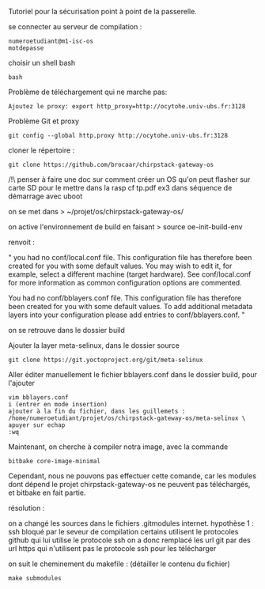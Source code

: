 Tutoriel pour la sécurisation point à point de la passerelle.



se connecter au serveur de compilation : 

    numeroetudiant@m1-isc-os
    motdepasse

choisir un shell bash

    bash

Problème de téléchargement qui ne marche pas:

    Ajoutez le proxy: export http_proxy=http://ocytohe.univ-ubs.fr:3128

Problème Git et proxy

    git config --global http.proxy http://ocytohe.univ-ubs.fr:3128

cloner le répertoire : 

    git clone https://github.com/brocaar/chirpstack-gateway-os


/!\ penser à faire une doc sur comment créer un OS qu'on peut flasher sur carte SD pour le mettre dans la rasp
cf tp.pdf ex3 dans séquence de démarrage avec uboot


on se met dans > ~/projet/os/chirpstack-gateway-os/


on active l'environnement de build en faisant > source oe-init-build-env

renvoit : 

"
you had no conf/local.conf file. This configuration file has therefore been created for you with some default values.
You may wish to edit it, for example, select a different machine (target hardware). See conf/local.conf for more information as common configuration options are commented.

You had no conf/bblayers.conf file. This configuration file has therefore been created for you with some default values. 
To add additional metadata layers into your configuration please add entries to conf/bblayers.conf.
"

on se retrouve dans le dossier build

Ajouter la layer meta-selinux, dans le dossier source

    git clone https://git.yoctoproject.org/git/meta-selinux

Aller éditer manuellement le fichier bblayers.conf dans le dossier build, pour l'ajouter

    vim bblayers.conf
    i (entrer en mode insertion)
    ajouter à la fin du fichier, dans les guillemets : 
    /home/numeroetudiant/projet/os/chirpstack-gateway-os/meta-selinux \
    apuyer sur echap
    :wq


Maintenant, on cherche à compiler notra image, avec la commande

    bitbake core-image-minimal

Cependant, nous ne pouvons pas effectuer cette comande, car les modules dont dépend le projet chirpstack-gateway-os ne peuvent pas téléchargés, et bitbake en fait partie.

résolution : 

on a changé les sources dans le fichiers .gitmodules internet.
hypothèse 1 : ssh bloqué par le seveur de compilation
certains utilisent le protocoles github qui lui utilise le protocole ssh
on a donc remplacé les url git par des url https qui n'utilisent pas le protocole ssh pour les télécharger

on suit le cheminement du makefile : (détailler le contenu du fichier)

    make submodules

